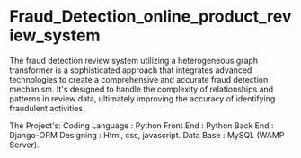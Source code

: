 # Fraud_Detection_online_product_review_system

The fraud detection review system utilizing a heterogeneous graph transformer is a sophisticated approach that integrates advanced technologies to create a comprehensive and accurate fraud detection mechanism. It's designed to handle the complexity of relationships and patterns in review data, ultimately improving the accuracy of identifying fraudulent activities.

The Project's: Coding Language : Python Front End : Python Back End : Django-ORM Designing : Html, css, javascript. Data Base : MySQL (WAMP Server).

